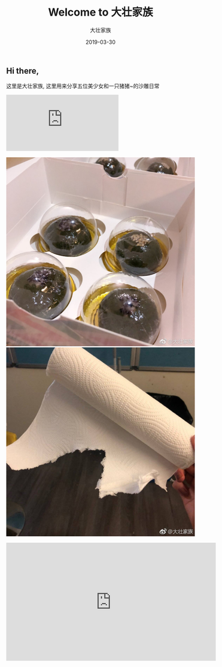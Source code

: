 ﻿---
layout:     post
title:      Welcome to 大壮家族
subtitle:   
date:       2019-03-30
author:     大壮家族
header-img: img/BackG2.jpg
catalog: false
tags:
    - Hello
---

## Hi there,

这里是大壮家族, 这里用来分享五位美少女和一只猪猪~的沙雕日常
<iframe src="https://player.bilibili.com/player.html?aid=28301941&cid=48933862&page=1" scrolling="no" border="0" frameborder="no" framespacing="0" allowfullscreen="true"> </iframe>

![青团](https://raw.githubusercontent.com/bigstrongfamily/bigstrongfamily.github.io/master/img/Hello_Img_1.jpg)
![纸](https://raw.githubusercontent.com/bigstrongfamily/bigstrongfamily.github.io/master/img/Hello_Img_2.jpg)
<iframe width="560" height="315" src="https://player.bilibili.com/player.html?aid=28301941&cid=48933862&page=1" scrolling="no" border="0" frameborder="no" framespacing="0" allowfullscreen="true"></iframe>
